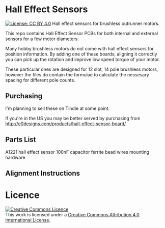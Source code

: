 # Hall Effect Sensors
[![License: CC BY 4.0](https://licensebuttons.net/l/by/4.0/80x15.png)](http://creativecommons.org/licenses/by/4.0/)
Hall effect sensors for brushless outrunner motors.

This repo contains Hall Effect Sensor PCBs for both internal and external sensors for a few motor diameters.

Many hobby brushless motors do not come with hall effect sensors for position information. By adding one of these boards, aligning it correctly you can pick up the rotation and improve low speed torque of your motor.

These particular ones are designed for 12 slot, 14 pole brushless motors, however the files do contain the formulae to calculate the nessesary spacing for different pole counts.

## Purchasing

I'm planning to sell these on Tindie at some point.

If you're in the US you may be better served by purchasing from http://e0designs.com/products/hall-effect-sensor-board/

## Parts List

A1221 hall effect sensor
100nF capacitor
ferrite bead
wires
mounting hardware

## Alignment Instructions


# Licence
<a rel="license" href="http://creativecommons.org/licenses/by/4.0/"><img alt="Creative Commons Licence" style="border-width:0" src="https://i.creativecommons.org/l/by/4.0/88x31.png" /></a><br />This work is licensed under a <a rel="license" href="http://creativecommons.org/licenses/by/4.0/">Creative Commons Attribution 4.0 International License</a>.


